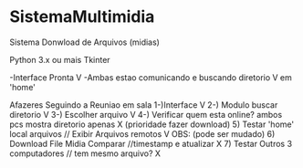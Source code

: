 # SistemaMultimidia
Sistema Donwload de Arquivos (midias) 


Python 3.x ou mais
Tkinter

-Interface Pronta V
-Ambas estao comunicando e buscando diretorio V  em 'home'

Afazeres Seguindo a Reuniao em sala
1-)Interface V
2-) Modulo buscar diretorio  V
3-) Escolher arquivo  V
4-) Verificar quem esta online?  ambos pcs mostra diretorio apenas X (prioridade fazer download)
5) Testar 'home' local arquivos // Exibir Arquivos remotos V OBS: (pode ser mudado)
6) Download File Midia Comparar //timestamp e atualizar  X
7) Testar Outros 3 computadores // tem mesmo arquivo? X
